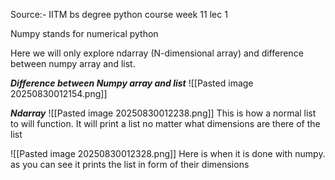 Source:- IITM bs degree python course week 11 lec 1

Numpy stands for numerical python

Here we will only explore ndarray (N-dimensional array) and difference between numpy array and list.

***Difference between Numpy array and list***
![[Pasted image 20250830012154.png]]


***Ndarray***
![[Pasted image 20250830012238.png]]
This is how a normal list to will function. It will print  a list no matter what dimensions are there of the list

![[Pasted image 20250830012328.png]]
Here is when it is done with numpy. as you can see it prints the list in form of their dimensions